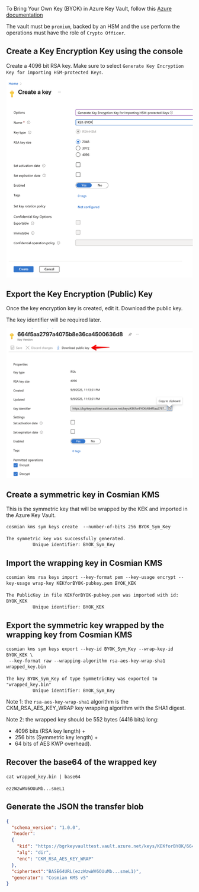 To Bring Your Own Key (BYOK) in Azure Key Vault, 
follow this [Azure documentation](https://learn.microsoft.com/en-us/azure/key-vault/keys/byok-specification)

The vault must be `premium`, backed by an HSM and the use perform the operations
must have the role of `Crypto Officer`.

## Create a Key Encryption Key using the console

Create a 4096 bit RSA key.
Make sure to select `Generate Key Encryption Key for importing HSM-protected Keys`.

![Create a Key Encryption Key using the console](byok_create_kek.png)

## Export the Key Encryption (Public) Key

Once the key encryption key is created, edit it.
Download the public key.

The key identifier will be required later.

![Export the Key Encryption (Public) Key](byok_download_kek_public_key.png)

## Create a symmetric key in Cosmian KMS

This is the symmetric key that will be wrapped by the KEK and imported in the Azure Key Vault.

```shell
cosmian kms sym keys create  --number-of-bits 256 BYOK_Sym_Key

The symmetric key was successfully generated.
          Unique identifier: BYOK_Sym_Key
```

## Import the wrapping key in Cosmian KMS

```shell
cosmian kms rsa keys import --key-format pem --key-usage encrypt --key-usage wrap-key KEKforBYOK-pubkey.pem BYOK_KEK

The PublicKey in file KEKforBYOK-pubkey.pem was imported with id: BYOK_KEK
          Unique identifier: BYOK_KEK
```

## Export the symmetric key wrapped by the wrapping key from Cosmian KMS

```shell
cosmian kms sym keys export --key-id BYOK_Sym_Key --wrap-key-id BYOK_KEK \
 --key-format raw --wrapping-algorithm rsa-aes-key-wrap-sha1 wrapped_key.bin

The key BYOK_Sym_Key of type SymmetricKey was exported to "wrapped_key.bin"
          Unique identifier: BYOK_Sym_Key
```

Note 1: the `rsa-aes-key-wrap-sha1` algorithm is the CKM_RSA_AES_KEY_WRAP 
key wrapping algorithm with the SHA1 digest.

Note 2: the wrapped key should be 552 bytes (4416 bits) long:

- 4096 bits (RSA key length) +
- 256 bits (Symmetric key length) +
- 64 bits of AES KWP overhead).

## Recover the base64 of the wrapped key

```shell
cat wrapped_key.bin | base64

ezzWzwWV6OUuMb...smeL1
```

## Generate the JSON the transfer blob

```json
{
  "schema_version": "1.0.0",
  "header":
  {
    "kid": "https://bgrkeyvaulttest.vault.azure.net/keys/KEKforBYOK/664f5aa2797a4075b8e36ca4500636d8",
    "alg": "dir",
    "enc": "CKM_RSA_AES_KEY_WRAP"
  },
  "ciphertext":"BASE64URL(ezzWzwWV6OUuMb...smeL1)",
  "generator": "Cosmian KMS v5"
}
```